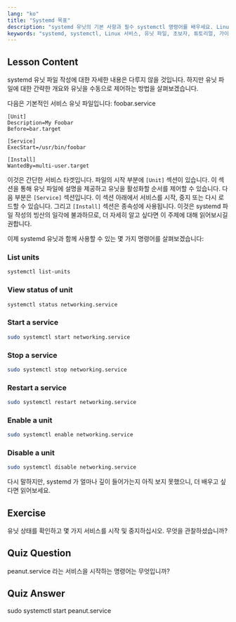 ```yaml
---
lang: "ko"
title: "Systemd 목표"
description: "systemd 유닛의 기본 사항과 필수 systemctl 명령어를 배우세요. Linux 에서 서비스를 관리하고, 상태를 확인하고, 유닛을 활성화하는 방법을 이해하세요. 여정을 시작하세요!"
keywords: "systemd, systemctl, Linux 서비스, 유닛 파일, 초보자, 튜토리얼, 가이드, Linux 명령어"
---
```


## Lesson Content

systemd 유닛 파일 작성에 대한 자세한 내용은 다루지 않을 것입니다. 하지만 유닛 파일에 대한 간략한 개요와 유닛을 수동으로 제어하는 방법을 살펴보겠습니다.

다음은 기본적인 서비스 유닛 파일입니다: foobar.service

```
[Unit]
Description=My Foobar
Before=bar.target

[Service]
ExecStart=/usr/bin/foobar

[Install]
WantedBy=multi-user.target
```

이것은 간단한 서비스 타겟입니다. 파일의 시작 부분에 `[Unit]` 섹션이 있습니다. 이 섹션을 통해 유닛 파일에 설명을 제공하고 유닛을 활성화할 순서를 제어할 수 있습니다. 다음 부분은 `[Service]` 섹션입니다. 이 섹션 아래에서 서비스를 시작, 중지 또는 다시 로드할 수 있습니다. 그리고 `[Install]` 섹션은 종속성에 사용됩니다. 이것은 systemd 파일 작성의 빙산의 일각에 불과하므로, 더 자세히 알고 싶다면 이 주제에 대해 읽어보시길 권합니다.

이제 systemd 유닛과 함께 사용할 수 있는 몇 가지 명령어를 살펴보겠습니다:

### List units

```bash
systemctl list-units
```

### View status of unit

```bash
systemctl status networking.service
```

### Start a service

```bash
sudo systemctl start networking.service
```

### Stop a service

```bash
sudo systemctl stop networking.service
```

### Restart a service

```bash
sudo systemctl restart networking.service
```

### Enable a unit

```bash
sudo systemctl enable networking.service
```

### Disable a unit

```bash
sudo systemctl disable networking.service
```

다시 말하지만, systemd 가 얼마나 깊이 들어가는지 아직 보지 못했으니, 더 배우고 싶다면 읽어보세요.

## Exercise

유닛 상태를 확인하고 몇 가지 서비스를 시작 및 중지하십시오. 무엇을 관찰하셨습니까?

## Quiz Question

peanut.service 라는 서비스을 시작하는 명령어는 무엇입니까?

## Quiz Answer

sudo systemctl start peanut.service
